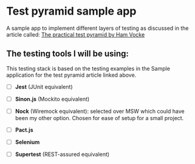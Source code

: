 # Test pyramid sample app
A sample app to implement different layers of testing as discussed in the article called: [The practical test pyramid by Ham Vocke](https://martinfowler.com/articles/practical-test-pyramid.html)

## The testing tools I will be using:
This testing stack is based on the testing examples in the Sample application for the test pyramid article linked above.
- [ ]  **Jest** (JUnit equivalent)
- [ ]  **Sinon.js** (Mockito equivalent)
- [ ]  **Nock** (Wiremock equivalent): selected over MSW which could have been my other option. Chosen for ease of setup for a small project.
- [ ]  **Pact.js**
- [ ]  **Selenium**
- [ ]  **Supertest** (REST-assured equivalent)


